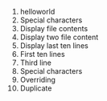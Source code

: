 1. helloworld
2. Special characters
3. Display file contents
4. Display two file content
5. Display last ten lines
6. First ten lines
7. Third line
8. Special characters
9. Overriding
10. Duplicate
